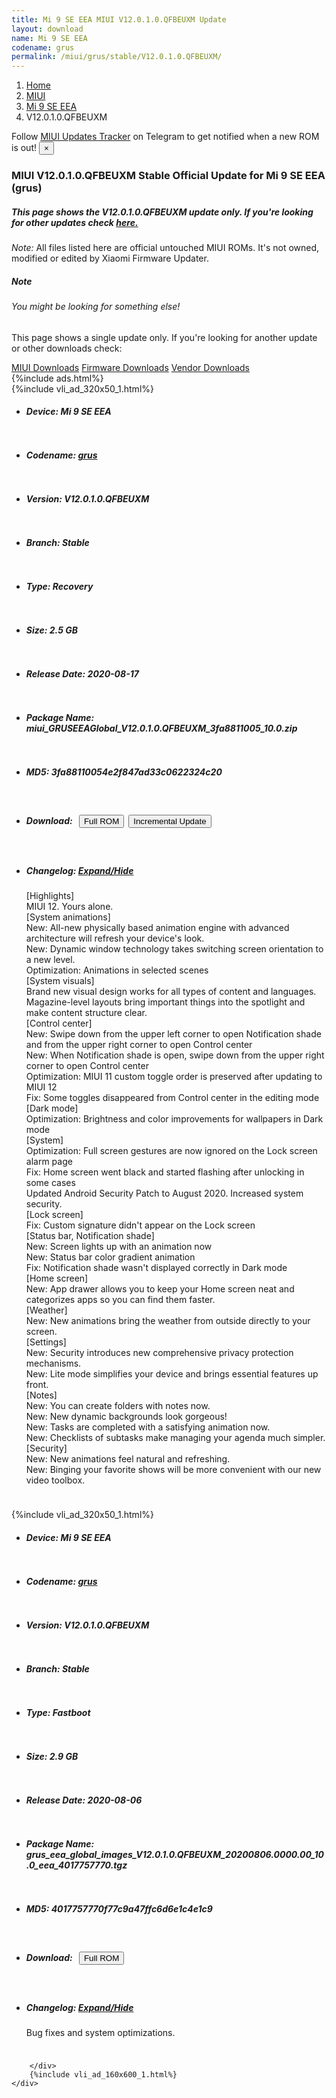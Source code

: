 ```yaml
---
title: Mi 9 SE EEA MIUI V12.0.1.0.QFBEUXM Update
layout: download
name: Mi 9 SE EEA
codename: grus
permalink: /miui/grus/stable/V12.0.1.0.QFBEUXM/
---
```

<nav aria-label="breadcrumb">
    <ol class="breadcrumb">
        <li class="breadcrumb-item"><a href="/">Home</a></li>
        <li class="breadcrumb-item"><a href="/miui/">MIUI</a></li>
        <li class="breadcrumb-item"><a href="/miui/grus/">Mi 9 SE EEA</a></li>
        <li class="breadcrumb-item active" aria-current="page">V12.0.1.0.QFBEUXM</li>
    </ol>
</nav>
<div class="alert alert-primary alert-dismissible fade show" role="alert">
    Follow <a href="https://t.me/MIUIUpdatesTracker" class="alert-link">MIUI Updates Tracker</a> on Telegram to get
    notified when a new ROM is out!
    <button type="button" class="close" data-dismiss="alert" aria-label="Close">
        <span aria-hidden="true">&times;</span>
    </button>
</div>
<div class="col-12 mx-auto">
    <h3 class="title bg-light p-2 rounded">MIUI V12.0.1.0.QFBEUXM Stable Official Update for Mi 9 SE EEA (grus)</h3>
    <h5>This page shows the V12.0.1.0.QFBEUXM update only. If you're looking for other updates check
        <a href="/miui/grus/">here.</a></h5>
    <p><i>Note: </i>All files listed here are official untouched MIUI ROMs.
        It's not owned, modified or edited by Xiaomi Firmware Updater.</p>
    <div class="card">
        <div class="card-body">
            <h5 class="card-title">Note</h5>
            <h6 class="card-subtitle mb-2 text-muted">You might be looking for something else!</h6>
            <p class="card-text">This page shows a single update only.
                If you're looking for another update or other downloads check:</p>
            <a href="/miui/" class="card-link">MIUI Downloads</a>
            <a href="/firmware/" class="card-link">Firmware Downloads</a>
            <a href="/vendor/" class="card-link">Vendor Downloads</a>
        </div>
    </div>
    {%include ads.html%}
    <div class="row justify-content-center">
        <div class="col-10" id="downloads">
                    <div class="card card-body">
            {%include vli_ad_320x50_1.html%}
            <ul class="list-unstyled">
                <li style="padding-bottom: 10px;">
                    <h5><b>Device: </b>Mi 9 SE EEA</h5>
                </li>
                <li style="padding-bottom: 10px;">
                    <h5><b>Codename: </b> <a href="/miui/grus/" target="_blank">grus</a> </h5>
                </li>
                <li style="padding-bottom: 10px;">
                    <h5><b>Version: </b>V12.0.1.0.QFBEUXM</h5>
                </li>
                <li style="padding-bottom: 10px;">
                    <h5><b>Branch: </b>Stable</h5>
                </li>
                <li style="padding-bottom: 10px;">
                    <h5><b>Type: </b>Recovery</h5>
                </li>
                <li style="padding-bottom: 10px;">
                    <h5><b>Size: </b>2.5 GB</h5>
                </li>
                <li style="padding-bottom: 10px;">
                    <h5><b>Release Date: </b>2020-08-17</h5>
                </li>
                <li style="padding-bottom: 10px;">
                    <h5><b>Package Name: </b><span id="filename" class="text-dark">miui_GRUSEEAGlobal_V12.0.1.0.QFBEUXM_3fa8811005_10.0.zip</span></h5>
                </li>
                <li style="padding-bottom: 10px;">
                    <h5><b>MD5: </b><span id="md5" class="text-muted">3fa88110054e2f847ad33c0622324c20</span></h5>
                </li>
                <li style="padding-bottom: 10px;">
                    <h5><b>Download: </b><button type="button" id="download" class="btn btn-primary" style="margin: 7px;"
                            onclick="window.open('https://bigota.d.miui.com/V12.0.1.0.QFBEUXM/miui_GRUSEEAGlobal_V12.0.1.0.QFBEUXM_3fa8811005_10.0.zip', '_blank');"><i class="fa fa-download"></i> Full ROM</button><button type="button" id="incremental_download" class="btn btn-warning" onclick="window.open('https://bigota.d.miui.com/V12.0.1.0.QFBEUXM/miui-blockota-grus_eea_global-V11.0.6.0.QFBEUXM-V12.0.1.0.QFBEUXM-4e7775860f-10.0.zip', '_blank');"><i class="fa fa-download"></i> Incremental Update</button></h5>
                </li>
                <li style="padding-bottom: 10px;">
                    <h5><b>Changelog: </b><a href="#grus_1_changelog" data-toggle="collapse" role="button"
                            aria-expanded="false" aria-controls="grus_1_changelog"> <i class="fa fa-arrow-down"
                                aria-hidden="true"></i> Expand/Hide</a></h5>
                    <div class="collapse" id="grus_1_changelog">
                        <p id="changelog_text">[Highlights]<br>MIUI 12. Yours alone.<br>[System animations]<br>New: All-new physically based animation engine with advanced architecture will refresh your device's look.<br>New: Dynamic window technology takes switching screen orientation to a new level.<br>Optimization: Animations in selected scenes<br>[System visuals]<br>Brand new visual design works for all types of content and languages.<br>Magazine-level layouts bring important things into the spotlight and make content structure clear.<br>[Control center]<br>New: Swipe down from the upper left corner to open Notification shade and from the upper right corner to open Control center<br>New: When Notification shade is open, swipe down from the upper right corner to open Control center<br>Optimization: MIUI 11 custom toggle order is preserved after updating to MIUI 12<br>Fix: Some toggles disappeared from Control center in the editing mode<br>[Dark mode]<br>Optimization: Brightness and color improvements for wallpapers in Dark mode<br>[System]<br>Optimization: Full screen gestures are now ignored on the Lock screen alarm page<br>Fix: Home screen went black and started flashing after unlocking in some cases<br>Updated Android Security Patch to August 2020. Increased system security.<br>[Lock screen]<br>Fix: Custom signature didn't appear on the Lock screen<br>[Status bar, Notification shade]<br>New: Screen lights up with an animation now<br>New: Status bar color gradient animation<br>Fix: Notification shade wasn't displayed correctly in Dark mode<br>[Home screen]<br>New: App drawer allows you to keep your Home screen neat and categorizes apps so you can find them faster.<br>[Weather]<br>New: New animations bring the weather from outside directly to your screen.<br>[Settings]<br>New: Security introduces new comprehensive privacy protection mechanisms.<br>New: Lite mode simplifies your device and brings essential features up front.<br>[Notes]<br>New: You can create folders with notes now.<br>New: New dynamic backgrounds look gorgeous!<br>New: Tasks are completed with a satisfying animation now.<br>New: Checklists of subtasks make managing your agenda much simpler.<br>[Security]<br>New: New animations feel natural and refreshing.<br>New: Binging your favorite shows will be more convenient with our new video toolbox.</p>
                    </div>
                </li>
            </ul>
        </div>
        <div class="card card-body">
            {%include vli_ad_320x50_1.html%}
            <ul class="list-unstyled">
                <li style="padding-bottom: 10px;">
                    <h5><b>Device: </b>Mi 9 SE EEA</h5>
                </li>
                <li style="padding-bottom: 10px;">
                    <h5><b>Codename: </b> <a href="/miui/grus/" target="_blank">grus</a> </h5>
                </li>
                <li style="padding-bottom: 10px;">
                    <h5><b>Version: </b>V12.0.1.0.QFBEUXM</h5>
                </li>
                <li style="padding-bottom: 10px;">
                    <h5><b>Branch: </b>Stable</h5>
                </li>
                <li style="padding-bottom: 10px;">
                    <h5><b>Type: </b>Fastboot</h5>
                </li>
                <li style="padding-bottom: 10px;">
                    <h5><b>Size: </b>2.9 GB</h5>
                </li>
                <li style="padding-bottom: 10px;">
                    <h5><b>Release Date: </b>2020-08-06</h5>
                </li>
                <li style="padding-bottom: 10px;">
                    <h5><b>Package Name: </b><span id="filename" class="text-dark">grus_eea_global_images_V12.0.1.0.QFBEUXM_20200806.0000.00_10.0_eea_4017757770.tgz</span></h5>
                </li>
                <li style="padding-bottom: 10px;">
                    <h5><b>MD5: </b><span id="md5" class="text-muted">4017757770f77c9a47ffc6d6e1c4e1c9</span></h5>
                </li>
                <li style="padding-bottom: 10px;">
                    <h5><b>Download: </b><button type="button" id="download" class="btn btn-primary" style="margin: 7px;"
                            onclick="window.open('https://bigota.d.miui.com/V12.0.1.0.QFBEUXM/grus_eea_global_images_V12.0.1.0.QFBEUXM_20200806.0000.00_10.0_eea_4017757770.tgz', '_blank');"><i class="fa fa-download"></i> Full ROM</button></h5>
                </li>
                <li style="padding-bottom: 10px;">
                    <h5><b>Changelog: </b><a href="#grus_2_changelog" data-toggle="collapse" role="button"
                            aria-expanded="false" aria-controls="grus_2_changelog"> <i class="fa fa-arrow-down"
                                aria-hidden="true"></i> Expand/Hide</a></h5>
                    <div class="collapse" id="grus_2_changelog">
                        <p id="changelog_text">Bug fixes and system optimizations.</p>
                    </div>
                </li>
            </ul>
        </div>

        </div>
        {%include vli_ad_160x600_1.html%}
    </div>
</div>
